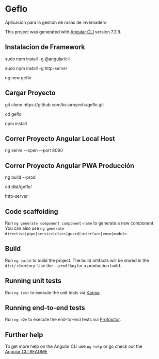 # Geflo
Aplicación para la gestión de rosas de invernadero

This project was generated with [Angular CLI](https://github.com/angular/angular-cli) version 7.3.8.

## Instalacion de Framework
<p>sudo npm install -g @angular/cli</p>
<p>sudo npm install -g http-server</p>
<p>ng new geflo</p>

## Cargar Proyecto
<p>git clone https://github.com/ks-proyects/geflo.git</p>
<p>cd geflo</p>
<p>npm install</p>

## Correr Proyecto Angular Local Host
ng serve --open --port 8090

## Correr Proyecto Angular PWA Producción
<p>ng build --prod</p>
<p>cd dist/geflo/</p>
<p>http-server</p>

## Code scaffolding
Run `ng generate component component-name` to generate a new component. You can also use `ng generate directive|pipe|service|class|guard|interface|enum|module`.

## Build
Run `ng build` to build the project. The build artifacts will be stored in the `dist/` directory. Use the `--prod` flag for a production build.

## Running unit tests

Run `ng test` to execute the unit tests via [Karma](https://karma-runner.github.io).

## Running end-to-end tests

Run `ng e2e` to execute the end-to-end tests via [Protractor](http://www.protractortest.org/).

## Further help

To get more help on the Angular CLI use `ng help` or go check out the [Angular CLI README](https://github.com/angular/angular-cli/blob/master/README.md).
